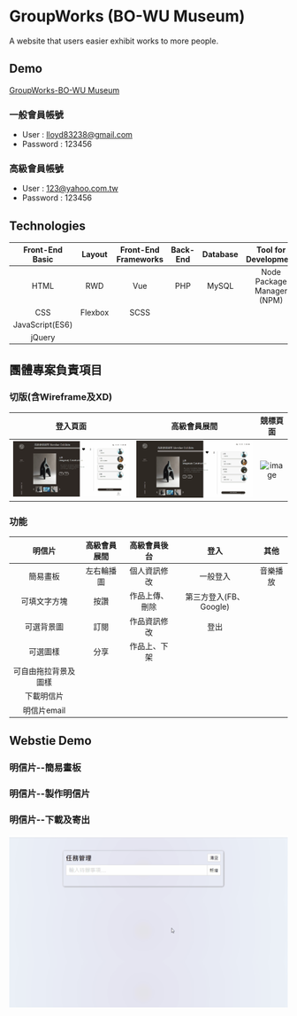 # GroupWorks (BO-WU Museum)
A website that users easier exhibit works to more people.

## Demo
[GroupWorks-BO-WU Museum](https://www.hui779.com/group3/)
### 一般會員帳號
- User : lloyd83238@gmail.com
- Password : 123456
### 高級會員帳號
- User : 123@yahoo.com.tw
- Password : 123456

## Technologies
Front-End Basic  | Layout | Front-End Frameworks | Back-End | Database|Tool for Development         |Other                         |
:---------------:|:------:|:--------------------:|:--------:|:-------:|:---------------------------:|:----------------------------:|
HTML             | RWD    | Vue                  | PHP      | MySQL   |Node Package Manager (NPM)   |Version Control : Git / GitHub|
CSS              | Flexbox| SCSS                 |          |         |                             |Canvas                        |
JavaScript(ES6)  |        |                      |          |         |                             |WebStorage                    |
jQuery           |        |                      |          |         |                             |                              |


## 團體專案負責項目
### 切版(含Wireframe及XD)
登入頁面  | 高級會員展間 | 競標頁面 |
:---------------:|:------:|:--------------------:|
![image](https://github.com/shang-jui/group/blob/master/group-login.gif) | ![image](https://github.com/shang-jui/group/blob/master/group-highmember.gif)| ![image](https://github.com/shang-jui/group/blob/master/group-bidding.gif) |
### 功能
明信片               | 高級會員展間 | 高級會員後台| 登入              | 其他|
:-------------------:|:----------:|:----------:|:-------------------:|:-------------------:|
簡易畫板              | 左右輪播圖  |個人資訊修改  |一般登入             |音樂播放             |
可填文字方塊          | 按讚        |作品上傳、刪除|第三方登入(FB、Google)|                    |
可選背景圖            | 訂閱        |作品資訊修改  |登出                 |                    |
可選圖樣              | 分享        |作品上、下架  |                     |                    |       
可自由拖拉背景及圖樣   |             |             |                    |                     |
下載明信片            |             |             |                    |                     |
明信片email           |             |             |                    |                     |
 
## Webstie Demo
### 明信片--簡易畫板
### 明信片--製作明信片
### 明信片--下載及寄出
![image](https://github.com/shang-jui/JS-todolist/blob/master/JS-todolist.gif)
